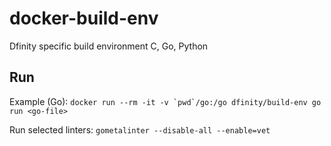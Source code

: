 # docker-build-env
Dfinity specific build environment C, Go, Python

## Run

Example (Go):
```docker run --rm -it -v `pwd`/go:/go dfinity/build-env go run <go-file>```

Run selected linters:
```gometalinter --disable-all --enable=vet```
